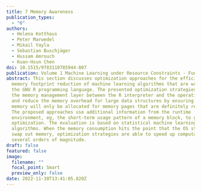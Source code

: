 ```yaml
---
title: 7 Memory Awareness
publication_types:
  - "6"
authors:
  - Helena Kotthaus
  - Peter Marwedel
  - Mikail Yayla
  - Sebastian Buschjäger
  - Hussam Amrouch
  - Kuan-Hsun Chen
doi: 10.1515/9783110785944-007
publication: Volume 1 Machine Learning under Resource Constraints - Fundamentals
abstract: This section discusses optimization approaches for the efficient
  memory footprint reduction of machine learning algorithms that are written in
  the GNU R programming language. The presented optimization strategies target
  the memory management layer between the R interpreter and the operating system
  and reduce the memory overhead for large data structures by ensuring that
  memory will only be allocated for memory pages that are definitely required.
  The proposed approaches use additional information from the runtime
  environment, eg, the short-term usage pattern of a memory block, to guide
  optimization. The evaluation is based on statistical machine learning
  algorithms. When the memory consumption hits the point that the OS starts to
  swap out memory, optimization strategies are able to speed up computation by
  several orders of magnitude.
draft: false
featured: false
image:
  filename: ""
  focal_point: Smart
  preview_only: false
date: 2022-11-30T13:41:05.820Z
---
```

